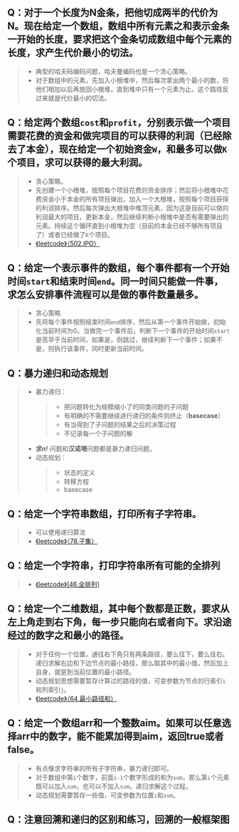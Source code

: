 ## Q：对于一个长度为N金条，把他切成两半的代价为N。现在给定一个数组，数组中所有元素之和表示金条一开始的长度，要求把这个金条切成数组中每个元素的长度，求产生代价最小的切法。
> * 典型的哈夫码编码问题，哈夫曼编码也是一个贪心策略。
> * 对于数组中的元素，先加入小根堆中，然后每次拿出两个最小的数，将他们相加以后再放回小根堆，直到堆中只有一个元素为止。这个路径反过来就是代价最小的切法。

## Q：给定两个数组`cost`和`profit`，分别表示做一个项目需要花费的资金和做完项目的可以获得的利润（已经除去了本金），现在给定一个初始资金`W`，和最多可以做`K`个项目，求可以获得的最大利润。
> * 贪心策略。
> * 先创建一个小根堆，按照每个项目花费的资金排序；然后将小根堆中花费资金小于本金的所有项目弹出，加入一个大根堆，按照每个项目获得的利润排序。然后每次弹出大根堆中堆顶元素，因为这是目前可以做的利润最大的项目，更新本金，然后继续判断小根堆中是否有需要弹出的元素。持续这个循环直到小根堆为空（目前的本金已经不够所有项目了）或者已经做了`K`个项目。
> * [《leetcode》（502.IPO）](https://leetcode-cn.com/problems/ipo/)

## Q：给定一个表示事件的数组，每个事件都有一个开始时间`start`和结束时间`end`。同一时间只能做一件事，求怎么安排事件流程可以是做的事件数量最多。
> * 贪心策略
> * 先将每个事件按照结束时间`end`排序，然后从第一个事件开始做，初始化当前时间为0。当做完一个事件后，判断下一个事件的开始时间`start`是否早于当前时间，如果是，则跳过，继续判断下一个事件；如果不是，则执行该事件，同时更新当前时间。

## Q：暴力递归和动态规划
> * 暴力递归：
>   > * 把问题转化为规模缩小了的同类问题的子问题
>   > * 有明确的不需要继续进行递归的条件则终止（**basecase**）
>   > * 有当得到了子问题的结果之后的决策过程
>   > * 不记录每一个子问题的解
> * **求n!** 问题和**汉诺塔**问题都是暴力递归问题。
> * 动态规划：
>   > * 状态的定义
>   > * 转移方程
>   > * basecase

## Q：给定一个字符串数组，打印所有子字符串。
> * 可以使用递归算法
> * [《leetcode》（78.子集）](https://leetcode-cn.com/problems/subsets/)

## Q：给定一个字符串，打印字符串所有可能的全排列
> * [《leetcode》(46.全排列)](https://leetcode-cn.com/problems/permutations/)

## Q：给定一个二维数组，其中每个数都是正数，要求从左上角走到右下角，每一步只能向右或者向下。求沿途经过的数字之和最小的路径。
> * 对于任何一个位置，通往右下角只有两条路径，要么往下，要么往右。递归求解右边和下边节点的最小路径，那么取其中的最小值，然后加上自身，就是到当前位置的最小路径。
> * 动态规划思想需要暂存计算过的路径的值，可变参数为节点的行索引`i`和列索引`j`。
> * [《leetcode》（64.最小路径和）](https://leetcode-cn.com/problems/minimum-path-sum/)

## Q：给定一个数组arr和一个整数aim。如果可以任意选择arr中的数字，能不能累加得到aim，返回true或者false。
> * 有点像求字符串的所有子字符串，暴力递归即可。
> * 对于数组中第`i`个数字，前面`i-1`个数字形成的和为`sum`，那么第`i`个元素既可以加入`sum`，也可以不加入`sum`。递归求解这个过程。
> * 动态规划需要暂存一些值，可变参数为位置`i`和`sum`。

## Q：注意回溯和递归的区别和练习，回溯的一般框架图